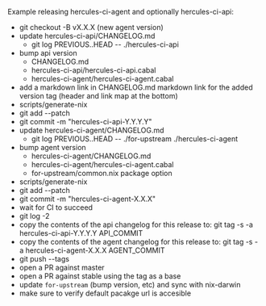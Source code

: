 Example releasing hercules-ci-agent and optionally hercules-ci-api:

- git checkout -B vX.X.X (new agent version)
- update hercules-ci-api/CHANGELOG.md
   - git log PREVIOUS..HEAD -- ./hercules-ci-api
- bump api version
   - CHANGELOG.md
   - hercules-ci-api/hercules-ci-api.cabal
   - hercules-ci-agent/hercules-ci-agent.cabal
- add a markdown link in CHANGELOG.md markdown link for the added version tag (header and link map at the bottom)
- scripts/generate-nix
- git add --patch
- git commit -m "hercules-ci-api-Y.Y.Y.Y"
- update hercules-ci-agent/CHANGELOG.md
   - git log PREVIOUS..HEAD -- ./for-upstream ./hercules-ci-agent
- bump agent version
   - hercules-ci-agent/CHANGELOG.md
   - hercules-ci-agent/hercules-ci-agent.cabal
   - for-upstream/common.nix package option
- scripts/generate-nix
- git add --patch
- git commit -m "hercules-ci-agent-X.X.X"
- wait for CI to succeed
- git log -2
- copy the contents of the api changelog for this release to: git tag -s -a hercules-ci-api-Y.Y.Y.Y API_COMMIT
- copy the contents of the agent changelog for this release to: git tag -s -a hercules-ci-agent-X.X.X AGENT_COMMIT
- git push --tags
- open a PR against master
- open a PR against stable using the tag as a base
- update `for-upstream` (bump version, etc) and sync with nix-darwin
- make sure to verify default pacakge url is accesible

